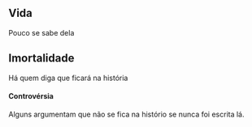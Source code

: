 ## Vida

Pouco se sabe dela

## Imortalidade

Há quem diga que ficará na história

#### Controvérsia

Alguns argumentam que não se fica na histório se nunca foi escrita lá.
